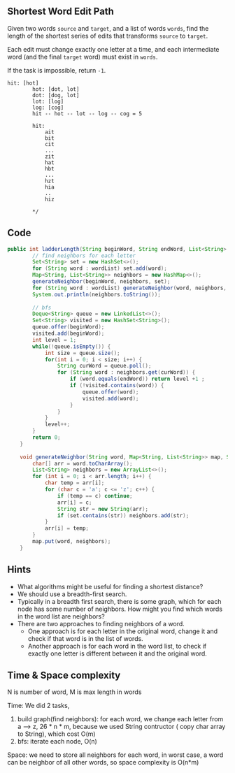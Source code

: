## Shortest Word Edit Path

Given two words `source` and `target`, and a list of words `words`, find the length of the shortest series of edits that transforms `source` to `target`.

Each edit must change exactly one letter at a time, and each intermediate word (and the final `target` word) must exist in `words`.

If the task is impossible, return `-1`.

```
hit: [hot]
        hot: [dot, lot] 
        dot: [dog, lot]
        lot: [log]
        log: [cog]
        hit -- hot -- lot -- log -- cog = 5
        
        hit:
            ait
            bit 
            cit
            ...
            zit
            hat
            hbt
            ...
            hzt
            hia
            ..
            hiz
            
        */
```

## Code

```java
public int ladderLength(String beginWord, String endWord, List<String> wordList) {
        // find neighbors for each letter
        Set<String> set = new HashSet<>();
        for (String word : wordList) set.add(word);
        Map<String, List<String>> neighbors = new HashMap<>();
        generateNeighbor(beginWord, neighbors, set);
        for (String word : wordList) generateNeighbor(word, neighbors, set);
        System.out.println(neighbors.toString());
        
        // bfs
        Deque<String> queue = new LinkedList<>();
        Set<String> visited = new HashSet<String>();
        queue.offer(beginWord);
        visited.add(beginWord);
        int level = 1;
        while(!queue.isEmpty()) {
            int size = queue.size();
            for(int i = 0; i < size; i++) {
                String curWord = queue.poll();
                for (String word : neighbors.get(curWord)) {
                    if (word.equals(endWord)) return level +1 ;
                    if (!visited.contains(word)) { 
                        queue.offer(word);
                        visited.add(word);
                    }
                }
            }
            level++;
        }
        return 0;
    }
    
    void generateNeighbor(String word, Map<String, List<String>> map, Set<String> set) {
        char[] arr = word.toCharArray();
        List<String> neighbors = new ArrayList<>();
        for (int i = 0; i < arr.length; i++) {
            char temp = arr[i];
            for (char c = 'a'; c <= 'z'; c++) {
                if (temp == c) continue;
                arr[i] = c;
                String str = new String(arr);
                if (set.contains(str)) neighbors.add(str);
            }
            arr[i] = temp;
        }
        map.put(word, neighbors);
    }
```



## Hints

- What algorithms might be useful for finding a shortest distance?
- We should use a breadth-first search.
- Typically in a breadth first search, there is some graph, which for each node has some number of neighbors. How might you find which words in the word list are neighbors?
- There are two approaches to finding neighbors of a word.
  - One approach is for each letter in the original word, change it and check if that word is in the list of words.
  - Another approach is for each word in the word list, to check if exactly one letter is different between it and the original word.

## Time & Space complexity

N is number of word, M is max length in words

Time: We did 2 tasks, 

1. build graph(find neighbors): for each word, we change each letter from a --> z, 26 * n * m, because we used String contructor ( copy char array to String), which cost O(m)
2. bfs: iterate each node, O(n)

Space: we need to store all neighbors for each word, in worst case, a word can be neighbor of all other words, so space complexity is O(n*m)

